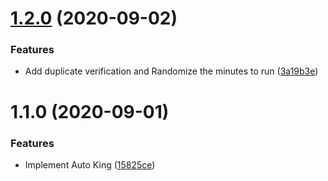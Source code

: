 # [1.2.0](https://github.com/locona/auto-king/compare/v1.1.0...v1.2.0) (2020-09-02)


### Features

* Add duplicate verification and Randomize the minutes to run ([3a19b3e](https://github.com/locona/auto-king/commit/3a19b3e2ae9f782344977914a53c526c45a8fbcc))



# 1.1.0 (2020-09-01)


### Features

* Implement Auto King ([15825ce](https://github.com/locona/auto-king/commit/15825ce55b82cb1b5120f12a9d61c13f9d442391))



